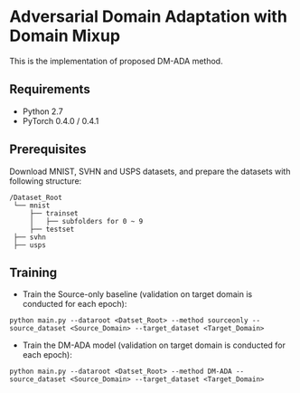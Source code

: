 # Adversarial Domain Adaptation with Domain Mixup

This is the implementation of proposed DM-ADA method.

## Requirements

* Python 2.7
* PyTorch 0.4.0 / 0.4.1
 
## Prerequisites

Download MNIST, SVHN and USPS datasets, and prepare the datasets with following structure:
```
/Dataset_Root
 └── mnist
     ├── trainset
     │   ├── subfolders for 0 ~ 9
     ├── testset
 ├── svhn
 ├── usps
```

## Training

* Train the Source-only baseline (validation on target domain is conducted for each epoch): 
```
python main.py --dataroot <Datset_Root> --method sourceonly --source_dataset <Source_Domain> --target_dataset <Target_Domain> 
```

* Train the DM-ADA model (validation on target domain is conducted for each epoch): 
```
python main.py --dataroot <Datset_Root> --method DM-ADA --source_dataset <Source_Domain> --target_dataset <Target_Domain> 
```

